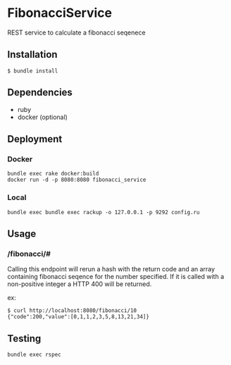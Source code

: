 # FibonacciService

REST service to calculate a fibonacci seqenece

## Installation

    $ bundle install


## Dependencies
* ruby
* docker (optional)


## Deployment

### Docker
    bundle exec rake docker:build
    docker run -d -p 8080:8080 fibonacci_service
    
### Local
    bundle exec bundle exec rackup -o 127.0.0.1 -p 9292 config.ru
    

## Usage
### /fibonacci/\# 

Calling this endpoint will rerun a hash with the return code and an array containing fibonacci seqence for the number specified. If it is called with a non-positive integer a HTTP 400 will be returned.

  ex:
  
``` 
$ curl http://localhost:8080/fibonacci/10   
{"code":200,"value":[0,1,1,2,3,5,8,13,21,34]}
```   


## Testing

```
bundle exec rspec
```